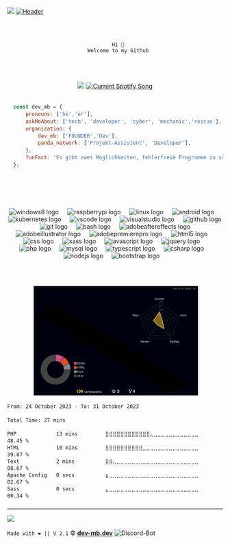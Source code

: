 ![](https://hit.yhype.me/github/profile?user_id=50833616)
[![Header](https://cdn.mbdev.cc/mb/banner.png "Header")](https://dev-mb.dev/)

<code>
  <div align="center">
  Hi 👋
  Welcome to my Github
  </div>
</code><br>
<br>

<div align="center">
  <img src="https://lanyard.kyrie25.me/api/301367379303333888?hideTimestamp=true" height="140">
  <a href="https://github.com/tthn0/Spotify-Readme">
  <img src="https://github-spotify-readme-iolo4k7r1-dev-mb.vercel.app/api?theme=dark&rainbow=true&scan=true&spin=true" height="140" alt="Current Spotify Song">
</a>
</div><br>

```js
  const dev_mb = {
      pronouns: ['he','er'],
      askMeAbout: ['tech', 'developer', 'cyber', 'mechanic','rescue'],
      organization: {
          dev_mb: ['FOUNDER','Dev'],
          panda_network: ['Projekt-Assistent', 'Developer'],
      },
      funFact: 'Es gibt zwei Möglichkeiten, fehlerfreie Programme zu schreiben; nur die dritte funktioniert!'
  };
```
<br><br>
<div align="center">

  
  <a href="https://discord.com/users/simulatormb"><img src="https://skillicons.dev/icons?i=discord" height="40" alt=""  /></a>
  <img width="12" />
  <a href="https://twitter.com/SimulatorMB"><img src="https://skillicons.dev/icons?i=twitter" height="40" alt=""  /></a>
  <img width="12" />
  <a href="https://codepen.io/dev-mb"><img src="https://skillicons.dev/icons?i=codepen" height="40" alt=""  /></a>

  <img src="https://cdn.jsdelivr.net/gh/devicons/devicon/icons/windows8/windows8-original.svg" height="40" alt="windows8 logo"  />
  <img width="12" />
  <img src="https://skillicons.dev/icons?i=raspberrypi" height="40" alt="raspberrypi logo"  />
  <img width="12" />
  <img src="https://skillicons.dev/icons?i=linux" height="40" alt="linux logo"  />
  <img width="12" />
  <img src="https://cdn.jsdelivr.net/gh/devicons/devicon/icons/android/android-plain-wordmark.svg" height="40" alt="android logo"  />
  <img width="12" />
  <img src="https://skillicons.dev/icons?i=kubernetes" height="40" alt="kubernetes logo"  />
  <img width="12" />

  <img src="https://skillicons.dev/icons?i=vscode" height="40" alt="vscode logo"  />
  <img width="12" />
  <img src="https://skillicons.dev/icons?i=visualstudio" height="40" alt="visualstudio logo"  />
  <img width="12" />  
  <img src="https://skillicons.dev/icons?i=github" height="40" alt="github logo"  />
  <img width="12" />
  <img src="https://skillicons.dev/icons?i=git" height="40" alt="git logo"  />
  <img width="12" />
  <img src="https://skillicons.dev/icons?i=bash" height="40" alt="bash logo"  />
  <img width="12" />
  <img src="https://skillicons.dev/icons?i=ae" height="40" alt="adobeaftereffects logo"  />
  <img width="12" />
  <img src="https://skillicons.dev/icons?i=ai" height="40" alt="adobeillustrator logo"  />
  <img width="12" />
  <img src="https://skillicons.dev/icons?i=pr" height="40" alt="adobepremierepro logo"  />
  <img width="12" />
  

  <img src="https://skillicons.dev/icons?i=html" height="40" alt="html5 logo"  />
  <img width="12" />
  <img src="https://skillicons.dev/icons?i=css" height="40" alt="css logo"  />
  <img width="12" />
  <img src="https://skillicons.dev/icons?i=sass" height="40" alt="sass logo"  />
  <img width="12" />
  <img src="https://skillicons.dev/icons?i=js" height="40" alt="javascript logo"  />
  <img width="12" />
  <img src="https://skillicons.dev/icons?i=jquery" height="40" alt="jquery logo"  />
  <img width="12" />
  <img src="https://skillicons.dev/icons?i=php" height="40" alt="php logo"  />
  <img width="12" /> 
  <img src="https://skillicons.dev/icons?i=mysql" height="40" alt="mysql logo"  />
  <img width="12" />
  <img src="https://skillicons.dev/icons?i=ts" height="40" alt="typescript logo"  />
  <img width="12" />
  <img src="https://skillicons.dev/icons?i=cs" height="40" alt="csharp logo"  />
  <img width="12" />
  <img src="https://skillicons.dev/icons?i=nodejs" height="40" alt="nodejs logo"  />
  <img width="12" />
  <img src="https://skillicons.dev/icons?i=bootstrap" height="40" alt="bootstrap logo"  />
  <img width="12" />
</div>

<br><br>

<div align="center"> 
<img src="https://metrics.lecoq.io/dev-mb?template=classic&base=header%2C%20activity%2C%20community%2C%20repositories%2C%20metadata&base.indepth=false&base.hireable=false&base.skip=false&config.timezone=Europe%2FBerlin" height="255" alt="">
<img src="https://raw.githubusercontent.com/dev-mb/Dev-MB/main/profile-3d-contrib/profile-night-rainbow.svg" height="255" alt="">
</div>

<!--START_SECTION:waka-->

```all_time
From: 24 October 2023 - To: 31 October 2023

Total Time: 27 mins

PHP             13 mins         ⣿⣿⣿⣿⣿⣿⣿⣿⣿⣿⣿⣿⣄⣀⣀⣀⣀⣀⣀⣀⣀⣀⣀⣀⣀   48.45 %
HTML            10 mins         ⣿⣿⣿⣿⣿⣿⣿⣿⣿⣿⣀⣀⣀⣀⣀⣀⣀⣀⣀⣀⣀⣀⣀⣀⣀   39.87 %
Text            2 mins          ⣿⣿⣄⣀⣀⣀⣀⣀⣀⣀⣀⣀⣀⣀⣀⣀⣀⣀⣀⣀⣀⣀⣀⣀⣀   08.67 %
Apache Config   0 secs          ⣶⣀⣀⣀⣀⣀⣀⣀⣀⣀⣀⣀⣀⣀⣀⣀⣀⣀⣀⣀⣀⣀⣀⣀⣀   02.67 %
Sass            0 secs          ⣄⣀⣀⣀⣀⣀⣀⣀⣀⣀⣀⣀⣀⣀⣀⣀⣀⣀⣀⣀⣀⣀⣀⣀⣀   00.34 %
```

<!--END_SECTION:waka-->

###

<hr>

[![](https://komarev.com/ghpvc/?style=flat-square&username=dev-mb&color=333333)](https://mbdev.cc/github)

<code>Made with ❤️ || V 2.1</code>
© <a href="https://dev-mb.dev"><b>dev-mb.dev</b></a> <img alt="Discord-Bot" width="16px" src="https://cdn.mbdev.cc/page/logo.svg">